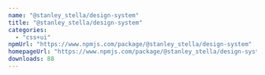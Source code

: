 ```yaml
---
name: "@stanley_stella/design-system"
title: "@stanley_stella/design-system"
categories:
  - "css+ui"
npmUrl: "https://www.npmjs.com/package/@stanley_stella/design-system"
homepageUrl: "https://www.npmjs.com/package/@stanley_stella/design-system"
downloads: 88
---
```


